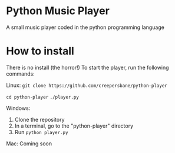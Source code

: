 # Python Music Player
A small music player coded in the python programming language

# How to install
There is no install (the horror!)
To start the player, run the following commands:

Linux:
`git clone https://github.com/creepersbane/python-player`

`cd python-player`
`./player.py`


Windows:
1. Clone the repository
2. In a terminal, go to the "python-player" directory
3. Run `python player.py`

Mac: Coming soon
